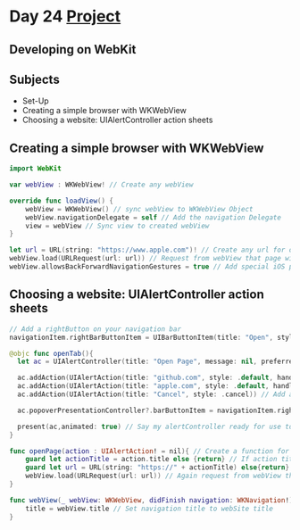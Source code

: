 # Day 24 <a href="https://github.com/devmehmetates/365-day-of-code/tree/main/Project/Day24-26"> Project </a>

## Developing on WebKit

## Subjects

+ Set-Up
+ Creating a simple browser with WKWebView
+ Choosing a website: UIAlertController action sheets

## Creating a simple browser with WKWebView

```swift
import WebKit 

var webView : WKWebView! // Create any webView

override func loadView() {
    webView = WKWebView() // sync webView to WKWebView Object
    webView.navigationDelegate = self // Add the navigation Delegate
    view = webView // Sync view to created webView
}
```
```swift 
let url = URL(string: "https://www.apple.com")! // Create any url for our page
webView.load(URLRequest(url: url)) // Request from webView that page with using this URL
webView.allowsBackForwardNavigationGestures = true // Add special iOS properties for webView (ex. RightDrag for previous page)
```

## Choosing a website: UIAlertController action sheets

```swift
// Add a rightButton on your navigation bar
navigationItem.rightBarButtonItem = UIBarButtonItem(title: "Open", style: .plain, target: self, action: #selector(openTab))

@objc func openTab(){
  let ac = UIAlertController(title: "Open Page", message: nil, preferredStyle: .actionSheet) // Create a AlertController

  ac.addAction(UIAlertAction(title: "github.com", style: .default, handler: openPage)) // Add some action for page open(looks like button)
  ac.addAction(UIAlertAction(title: "apple.com", style: .default, handler: openPage)) // Add some action for page open(looks like button)
  ac.addAction(UIAlertAction(title: "Cancel", style: .cancel)) // Add a action for cancel this alertController

  ac.popoverPresentationController?.barButtonItem = navigationItem.rightBarButtonItem // Bind this contoller to navigationRightBarButton

  present(ac,animated: true) // Say my alertController ready for use to Swift
}
```
```swift
func openPage(action : UIAlertAction! = nil){ // Create a function for AlertActions
    guard let actionTitle = action.title else {return} // If action title is avaiable, use this title
    guard let url = URL(string: "https://" + actionTitle) else{return} // If url is avaiable, use this URL
    webView.load(URLRequest(url: url)) // Again request from webView that page with using this URL
}

func webView(_ webView: WKWebView, didFinish navigation: WKNavigation!) { // If webView load didFinished
    title = webView.title // Set navigation title to webSite title
}
```
